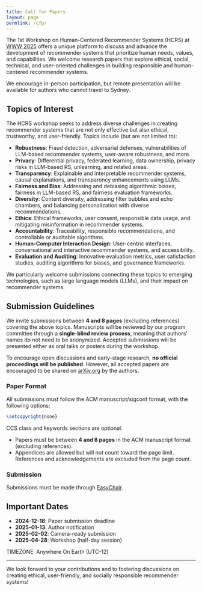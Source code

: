 ```yaml
---
title: Call for Papers
layout: page
permlink: /cfp/
---
```


The 1st Workshop on Human-Centered Recommender Systems (HCRS) at [WWW 2025](https://www2025.thewebconf.org/) offers a unique platform to discuss and advance the development of recommender systems that prioritize human needs, values, and capabilities. We welcome research papers that explore ethical, social, technical, and user-oriented challenges in building responsible and human-centered recommender systems.

We encourage in-person participation, but remote presentation will be available for authors who cannot travel to Sydney.

## Topics of Interest

The HCRS workshop seeks to address diverse challenges in creating recommender systems that are not only effective but also ethical, trustworthy, and user-friendly. Topics include (but are not limited to):

- **Robustness**: Fraud detection, adversarial defenses, vulnerabilities of LLM-based recommender systems, user-aware robustness, and more.  
- **Privacy**: Differential privacy, federated learning, data ownership, privacy risks in LLM-based RS, unlearning, and related areas.  
- **Transparency**: Explainable and interpretable recommender systems, causal explanations, and transparency enhancements using LLMs.  
- **Fairness and Bias**: Addressing and debiasing algorithmic biases, fairness in LLM-based RS, and fairness evaluation frameworks.  
- **Diversity**: Content diversity, addressing filter bubbles and echo chambers, and balancing personalization with diverse recommendations.  
- **Ethics**: Ethical frameworks, user consent, responsible data usage, and mitigating misinformation in recommender systems.  
- **Accountability**: Traceability, responsible recommendations, and controllable or auditable algorithms.  
- **Human-Computer Interaction Design**: User-centric interfaces, conversational and interactive recommender systems, and accessibility.  
- **Evaluation and Auditing**: Innovative evaluation metrics, user satisfaction studies, auditing algorithms for biases, and governance frameworks.

We particularly welcome submissions connecting these topics to emerging technologies, such as large language models (LLMs), and their impact on recommender systems.

## Submission Guidelines

We invite submissions between **4 and 8 pages** (excluding references) covering the above topics. Manuscripts will be reviewed by our program committee through a **single-blind review process**, meaning that authors' names do not need to be anonymized. Accepted submissions will be presented either as oral talks or posters during the workshop.

To encourage open discussions and early-stage research, **no official proceedings will be published**. However, all accepted papers are encouraged to be shared on [arXiv.org](https://arxiv.org/) by the authors.

### Paper Format

All submissions must follow the ACM manuscript/sigconf format, with the following options:

```latex
\setcopyright{none}
```

CCS class and keywords sections are optional.

- Papers must be between **4 and 8 pages** in the ACM manuscript format (excluding references).  
- Appendices are allowed but will not count toward the page limit. References and acknowledgements are excluded from the page count.

### Submission

Submissions must be made through [EasyChair](https://easychair.org/).

## Important Dates

* **2024-12-18**: Paper submission deadline  
* **2025-01-13**: Author notification  
* **2025-02-02**: Camera-ready submission  
* **2025-04-28**: Workshop (half-day session)

TIMEZONE: Anywhere On Earth (UTC-12)

---

We look forward to your contributions and to fostering discussions on creating ethical, user-friendly, and socially responsible recommender systems!
